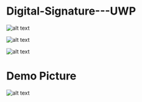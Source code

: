 # Digital-Signature---UWP


![alt text](https://user-images.githubusercontent.com/20013955/38233535-6459248c-374d-11e8-9396-4e5a9b8d3444.png)



![alt text](https://user-images.githubusercontent.com/20013955/38234115-6f6d4f86-374f-11e8-9c48-78f33daf65f5.png)



![alt text](https://user-images.githubusercontent.com/20013955/38233704-0a9f1ed2-374e-11e8-86be-b096fea426ba.png)

# Demo Picture

![alt text](https://user-images.githubusercontent.com/20013955/38376718-d58de7fc-392b-11e8-9137-d8e39670b997.png)
